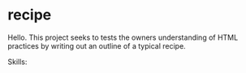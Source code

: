 # recipe

Hello. This project seeks to tests the owners understanding of HTML practices by writing out an outline of a typical recipe. 

Skills: 